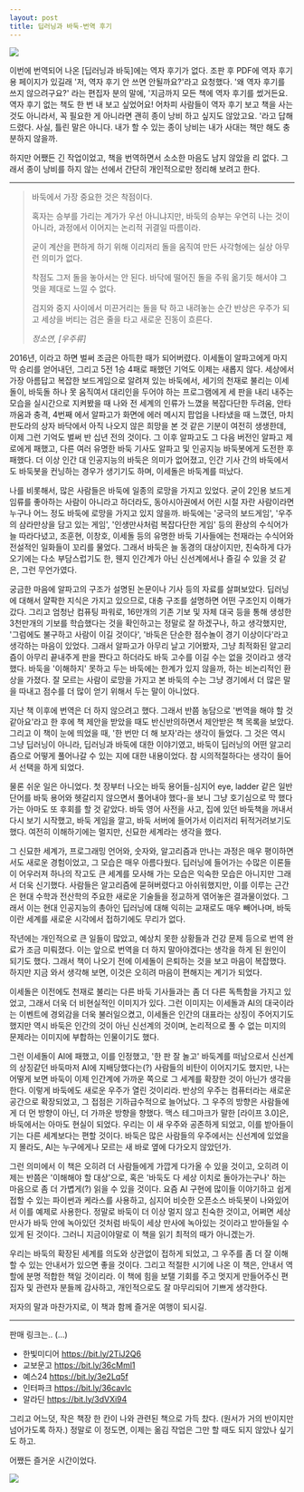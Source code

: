 ```yaml
---
layout: post
title: 딥러닝과 바둑-번역 후기
---
```

![](https://cojette.files.wordpress.com/2020/06/ey8sis-vcbabjli.jpg?w=600)

이번에 번역되어 나온 [딥러닝과 바둑]에는 역자 후기가 없다. 조판 후 PDF에 역자 후기용 페이지가 있길래 '저, 역자 후기 안 쓰면 안될까요?'라고 요청했다. '왜 역자 후기를 쓰지 않으려구요?' 라는 편집자 분의 말에, '지금까지 모든 책에 역자 후기를 썼거든요. 역자 후기 없는 책도 한 번 내 보고 싶었어요! 어차피 사람들이 역자 후기 보고 책을 사는 것도 아니라서, 꼭 필요한 게 아니라면 괜히 종이 낭비 하고 싶지도 않았고요. '라고 답해드렸다. 사실, 틀린 말은 아니다. 내가 할 수 있는 종이 낭비는 내가 사대는 책만 해도 충분하지 않을까.

하지만 어쨌든 긴 작업이었고, 책을 번역하면서 소소한 마음도 남지 않았을 리 없다. 그래서 종이 낭비를 하지 않는 선에서 간단히 개인적으로만 정리해 보려고 한다.

* * * * *

> 바둑에서 가장 중요한 것은 착점이다.
>
> 혹자는 승부를 가리는 계가가 우선 아니냐지만, 바둑의 승부는 우연히 나는 것이 아니라, 과정에서 이어지는 논리적 귀결일 따름이라.
>
> 굳이 계산을 편하게 하기 위해 이리저리 돌을 움직여 만든 사각형에는 실상 아무런 의미가 없다.
>
> 착점도 그저 돌을 놓아서는 안 된다. 바닥에 떨어진 돌을 주워 옮기듯 해서야 그 멋을 제대로 느낄 수 없다.
>
> 검지와 중지 사이에서 미끈거리는 돌을 탁 하고 내려놓는 순간 반상은 우주가 되고 세상을 버티는 검은 줄을 타고 새로운 진동이 흐른다.
>
> *정소연, [우주류]*

2016년, 이라고 하면 벌써 조금은 아득한 때가 되어버렸다. 이세돌이 알파고에게 마지막 승리를 얻어내던, 그리고 5전 1승 4패로 패했던 기억도 이제는 새롭지 않다. 세상에서 가장 아름답고 복잡한 보드게임으로 알려져 있는 바둑에서, 세기의 천재로 불리는 이세돌이, 바둑돌 하나 못 움직여서 대리인을 두어야 하는 프로그램에게 세 판을 내리 내주는 모습을 실시간으로 지켜봤을 때 나와 전 세계의 인류가 느꼈을 복잡다단한 두려움, 안타까움과 충격, 4번째 에서 알파고가 화면에 에러 메시지 팝업을 나타냈을 때 느꼈던, 마치 판도라의 상자 바닥에서 아직 나오지 않은 희망을 본 것 같은 기분이 여전히 생생한데, 이제 그런 기억도 벌써 반 십년 전의 것이다. 그 이후 알파고도 그 다음 버전인 알파고 제로에게 패했고, 다른 여러 유명한 바둑 기사도 알파고 및 인공지능 바둑봇에게 도전한 후 패했다. 더 이상 인간 대 인공지능의 바둑은 의미가 없어졌고, 인간 기사 간의 바둑에서도 바둑봇을 컨닝하는 경우가 생기기도 하며, 이세돌은 바둑계를 떠났다.

나를 비롯해서, 많은 사람들은 바둑에 일종의 로망을 가지고 있었다. 굳이 2인용 보드게임류를 좋아하는 사람이 아니라고 하더라도, 동아시아권에서 어린 시절 자란 사람이라면 누구나 어느 정도 바둑에 로망을 가지고 있지 않을까. 바둑에는 '궁극의 보드게임', '우주의 삼라만상을 담고 있는 게임', '인생만사처럼 복잡다단한 게임' 등의 환상의 수식어가 늘 따라다녔고, 조훈현, 이창호, 이세돌 등의 유명한 바둑 기사들에는 천재라는 수식어와 전설적인 일화들이 꼬리를 물었다. 그래서 바둑은 늘 동경의 대상이지만, 친숙하게 다가오기에는 다소 부담스럽기도 한, 웬지 인간계가 아닌 신선계에서나 즐길 수 있을 것 같은, 그런 무언가였다.

궁금한 마음에 알파고의 구조가 설명된 논문이나 기사 등의 자료를 살펴보았다. 딥러닝에 대해서 얄팍한 지식은 가지고 있으므로, 대충 구조를 설명하면 어떤 구조인지 이해가 갔다. 그리고 엄청난 컴퓨팅 파워로, 16만개의 기존 기보 및 자체 대국 등을 통해 생성한 3천만개의 기보를 학습했다는 것을 확인하고는 정말로 잘 하겠구나, 하고 생각했지만, '그럼에도 불구하고 사람이 이길 것이다', '바둑은 단순한 점수놀이 경기 이상이다'라고 생각하는 마음이 있었다. 그래서 알파고가 아무리 날고 기어봤자, 그냥 최적화된 알고리즘이 아무리 끝내주게 판을 짠다고 하더라도 바둑 고수를 이길 수는 없을 것이라고 생각했다. 바둑을 '이해하지' 못하고 두는 바둑에는 한계가 있지 않을까, 하는 비논리적인 환상을 가졌다. 잘 모르는 사람이 로망을 가지고 본 바둑의 수는 그냥 경기에서 더 많은 말을 따내고 점수를 더 많이 얻기 위해서 두는 말이 아니었다.

지난 책 이후에 번역은 더 하지 않으려고 했다. 그래서 반쯤 농담으로 '번역을 해야 할 것 같아요'라고 한 후에 책 제안을 받았을 때도 반신반의하면서 제안받은 책 목록을 보았다. 그리고 이 책이 눈에 띄었을 때, '한 번만 더 해 보자'라는 생각이 들었다. 그 것은 역시 그냥 딥러닝이 아니라, 딥러닝과 바둑에 대한 이야기였고, 바둑이 딥러닝의 어떤 알고리즘으로 어떻게 풀어나갈 수 있는 지에 대한 내용이었다. 참 시의적절하다는 생각이 들어서 선택을 하게 되었다.

물론 쉬운 일은 아니었다. 첫 장부터 나오는 바둑 용어들-심지어 eye, ladder 같은 일반 단어를 바둑 용어와 헷갈리지 않으면서 풀어내야 했다-을 보니 그냥 호기심으로 막 했다가는 아마도 또 후회를 할 것 같았다. 바둑 영어 사전을 사고, 집에 있던 바둑책을 꺼내서 다시 보기 시작했고, 바둑 게임을 깔고, 바둑 서버에 들어가서 이리저리 뒤적거려보기도 했다. 여전히 이해하기에는 멀지만, 신묘한 세계라는 생각을 했다.

그 신묘한 세계가, 프로그래밍 언어와, 숫자와, 알고리즘과 만나는 과정은 매우 평이하면서도 새로운 경험이었고, 그 모습은 매우 아름다웠다. 딥러닝에 들어가는 수많은 이론들이 어우러져 하나의 작고도 큰 세계를 모사해 가는 모습은 익숙한 모습은 아니지만 그래서 더욱 신기했다. 사람들은 알고리즘에 묻혀버렸다고 아쉬워했지만, 이를 이루는 근간은 현대 수학과 전산학의 주요한 새로운 기술들을 정교하게 엮어놓은 결과물이었다. 그래서 이는 현대 인공지능의 총아인 딥러닝에 대해 익히는 교재로도 매우 빼어나며, 바둑이란 세계를 새로운 시각에서 접하기에도 무리가 없다.

작년에는 개인적으로 큰 일들이 많았고, 예상치 못한 상황들과 건강 문제 등으로 번역 완료가 조금 미뤄졌다. 이는 앞으로 번역을 더 하지 말아야겠다는 생각을 하게 된 원인이 되기도 했다. 그래서 책이 나오기 전에 이세돌이 은퇴하는 것을 보고 마음이 복잡했다. 하지만 지금 와서 생각해 보면, 이것은 오히려 마음이 편해지는 계기가 되었다.

이세돌은 이전에도 천재로 불리는 다른 바둑 기사들과는 좀 더 다른 독특함을 가지고 있었고, 그래서 더욱 더 비현실적인 이미지가 있다. 그런 이미지는 이세돌과 AI의 대국이라는 이벤트에 경외감을 더욱 불러일으켰고, 이세돌은 인간의 대표라는 상징이 주어지기도 했지만 역시 바둑은 인간의 것이 아닌 신선계의 것이며, 논리적으로 풀 수 없는 미지의 문제라는 이미지에 부합하는 인물이기도 했다.

그런 이세돌이 AI에 패했고, 이를 인정했고, '한 판 잘 놀고' 바둑계를 떠남으로서 신선계의 상징같던 바둑마저 AI에 지배당했다는(?) 사람들의 비탄이 이어지기도 했지만, 나는 어떻게 보면 바둑이 이제 인간계에 가까운 쪽으로 그 세계를 확장한 것이 아닌가 생각을 한다. 이렇게 바둑에도 새로운 우주가 열린 것이리라. 반상의 우주는 컴퓨터라는 새로운 공간으로 확장되었고, 그 접점은 기하급수적으로 늘어났다. 그 우주의 방향은 사람들에게 더 먼 방향이 아닌, 더 가까운 방향을 향했다. 맥스 테그마크가 말한 [라이프 3.0]은, 바둑에서는 아마도 현실이 되었다. 우리는 이 새 우주와 공존하게 되었고, 이를 받아들이기는 다른 세계보다는 편할 것이다. 바둑은 많은 사람들의 우주에서는 신선계에 있었을 지 몰라도, AI는 누구에게나 모르는 새 바로 옆에 다가오지 않았던가.

그런 의미에서 이 책은 오히려 더 사람들에게 가깝게 다가올 수 있을 것이고, 오히려 이제는 반쯤은 '이해해야 할 대상'으로, 혹은 '바둑도 다 세상 이치로 돌아가는구나' 하는 마음으로 좀 더 가볍게(?) 읽을 수 있을 것이다. 요즘 AI 구현에 많이들 이야기하고 쉽게 접할 수 있는 파이썬과 케라스를 사용하고, 심지어 비슷한 오픈소스 바둑봇이 나와있어서 이를 예제로 사용한다. 정말로 바둑이 더 이상 멀지 않고 친숙한 것이고, 어쩌면 세상 만사가 바둑 안에 녹아있던 것처럼 바둑이 세상 만사에 녹아있는 것이라고 받아들일 수 있게 된 것이다. 그러니 지금이야말로 이 책을 읽기 최적의 때가 아니겠는가.

우리는 바둑의 확장된 세계를 의도와 상관없이 접하게 되었고, 그 우주를 좀 더 잘 이해할 수 있는 안내서가 있으면 좋을 것이다. 그리고 적절한 시기에 나온 이 책은, 안내서 역할에 분명 적합한 책일 것이리라. 이 책에 힘을 보탤 기회를 주고 멋지게 만들어주신 편집자 및 관련자 분들께 감사하고, 개인적으로도 잘 마무리되어 기쁘게 생각한다. 

저자의 말과 마찬가지로, 이 책과 함께 즐거운 여행이 되시길.

* * * * *
판매 링크는.. (...)
 * 한빛미디어 https://bit.ly/2TiJ2Q6
 * 교보문고 https://bit.ly/36cMml1
 * 예스24 https://bit.ly/3e2Lq5f
 * 인터파크 https://bit.ly/36cavIc
 * 알라딘 https://bit.ly/3dVXi94

그리고 어느덧, 작은 책장 한 칸이 나와 관련된 책으로 가득 찼다. (원서가 거의 반이지만 넘어가도록 하자.) 정말로 이 정도면, 이제는 옮김 작업은 그만 할 때도 되지 않았나 싶기도 하고.

어쨌든 즐거운 시간이었다.

![](https://cojette.files.wordpress.com/2020/06/ey8sis8u4aeymij.jpg?w=600)
